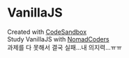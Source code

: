 # VanillaJS

Created with [CodeSandbox](https://codesandbox.io/)<br>
Study VanillaJS with [NomadCoders](nomadcoders.co)<br>
과제를 다 못해서 결국 실패...내 의지력...ㅠㅠ
